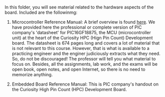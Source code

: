 In this folder, you will see material related to the hardware aspects of the board. Included are the followinmg:

1. Microcontroller Reference Manual: A brief overview is found [here](https://www.microchip.com/wwwproducts/en/PIC16F18875). We have provided here the professional or complete version of PIC company's 'datasheet' for PIC16GF18875, the MCU (microcontroller unit) at the heart of the Curiosity HPC (Hign Pin Count) Development board. The datasheet is 674 pages long and covers a lot of material that is not relevant to this course. However, that is what is available to a practicing engineer and the enginer judiciously extracts what they need. So, do not be discouraged! The professor will tell you what material to focus on. Besides, all the assignments, lab work, and the exams will be open book, open notes, and open Internet, so there is no need to memorize anything.

2. Embedded Board Reference Manual: This is PIC company's handout on the Curiosity High Pin Count (HPC) Development Board. 
